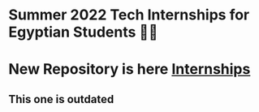 # Summer 2022 Tech Internships for Egyptian Students 👩‍💻

# New Repository is here [Internships](https://github.com/ACM-Alexandria-SC/Internships)

## This one is outdated
